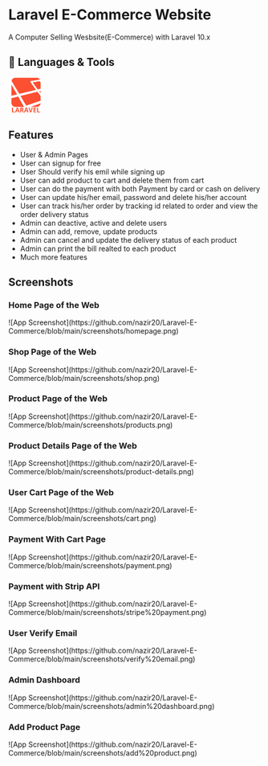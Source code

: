 # Laravel E-Commerce Website
A Computer Selling Wesbsite(E-Commerce) with Laravel 10.x
## 🧰 Languages & Tools

<img src="https://github.com/devicons/devicon/blob/master/icons/laravel/laravel-plain-wordmark.svg" title="Laravel" alt="Laravel" width="70" height="70"/>&nbsp;

## Features

- User & Admin Pages
- User can signup for free
- User Should verify his emil while signing up
- User can add product to cart and delete them from cart
- User can do the payment with both Payment by card or cash on delivery
- User can update his/her email, password and delete his/her account
- User can track his/her order by tracking id related to order and view the order delivery status
- Admin can deactive, active and delete users
- Admin can add, remove, update products
- Admin can cancel and update the delivery status of each product
- Admin can print the bill realted to each product
- Much more features


## Screenshots

<h3>Home Page of the Web</h3>
![App Screenshot](https://github.com/nazir20/Laravel-E-Commerce/blob/main/screenshots/homepage.png)

<h3>Shop Page of the Web</h3>
![App Screenshot](https://github.com/nazir20/Laravel-E-Commerce/blob/main/screenshots/shop.png)

<h3>Product Page of the Web</h3>
![App Screenshot](https://github.com/nazir20/Laravel-E-Commerce/blob/main/screenshots/products.png)

<h3>Product Details Page of the Web</h3>
![App Screenshot](https://github.com/nazir20/Laravel-E-Commerce/blob/main/screenshots/product-details.png)

<h3>User Cart Page of the Web</h3>
![App Screenshot](https://github.com/nazir20/Laravel-E-Commerce/blob/main/screenshots/cart.png)

<h3>Payment With Cart Page</h3>
![App Screenshot](https://github.com/nazir20/Laravel-E-Commerce/blob/main/screenshots/payment.png)

<h3>Payment with Strip API</h3>
![App Screenshot](https://github.com/nazir20/Laravel-E-Commerce/blob/main/screenshots/stripe%20payment.png)

<h3>User Verify Email</h3>
![App Screenshot](https://github.com/nazir20/Laravel-E-Commerce/blob/main/screenshots/verify%20email.png)

<h3>Admin Dashboard</h3>
![App Screenshot](https://github.com/nazir20/Laravel-E-Commerce/blob/main/screenshots/admin%20dashboard.png)

<h3>Add Product Page</h3>
![App Screenshot](https://github.com/nazir20/Laravel-E-Commerce/blob/main/screenshots/add%20product.png)

